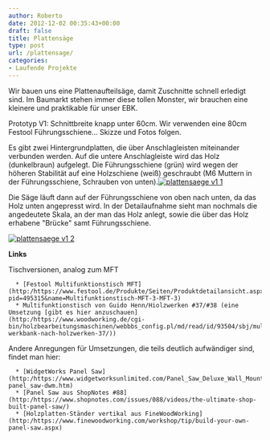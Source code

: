 ```yaml
---
author: Roberto
date: 2012-12-02 00:35:43+00:00
draft: false
title: Plattensäge
type: post
url: /plattensage/
categories:
- Laufende Projekte
---
```


Wir bauen uns eine Plattenaufteilsäge, damit Zuschnitte schnell erledigt sind.
Im Baumarkt stehen immer diese tollen Monster, wir brauchen eine kleinere und praktikable für unser EBK.

Prototyp V1: Schnittbreite knapp unter 60cm. Wir verwenden eine 80cm Festool Führungsschiene... Skizze und Fotos folgen.

Es gibt zwei Hintergrundplatten, die über Anschlagleisten miteinander verbunden werden. Auf die untere Anschlagleiste wird das Holz (dunkelbraun) aufgelegt. Die Führungsschiene (grün) wird wegen der höheren Stabilität auf eine Holzschiene (weiß) geschraubt (M6 Muttern in der Führungsschiene, Schrauben von unten).[![plattensaege v1 1](/wp-content/uploads/2013/03/plattensaege-v1-1-300x189.png)
](/wp-content/uploads/2013/03/plattensaege-v1-1.png)

Die Säge läuft dann auf der Führungsschiene von oben nach unten, da das Holz unten angepresst wird. In der Detailaufnahme sieht man nochmals die angedeutete Skala, an der man das Holz anlegt, sowie die über das Holz erhabene "Brücke" samt Führungsschiene.

[![plattensaege v1 2](/wp-content/uploads/2013/03/plattensaege-v1-2-300x189.png)
](/wp-content/uploads/2013/03/plattensaege-v1-2.png)

**Links**

Tischversionen, analog zum MFT



	  * [Festool Multifunktionstisch MFT](http:/https://www.festool.de/Produkte/Seiten/Produktdetailansicht.aspx?pid=495315&name=Multifunktionstisch-MFT-3-MFT-3)
	  * Multifunktionstisch von Guido Henn/Hiolzwerken #37/#38 (eine Umsetzung [gibt es hier anzuschauen](http:/https://www.woodworking.de/cgi-bin/holzbearbeitungsmaschinen/webbbs_config.pl/md/read/id/93504/sbj/multi-werkbank-nach-holzwerken-37/))

Andere Anregungen für Umsetzungen, die teils deutlich aufwändiger sind, findet man hier:

	  * [WidgetWorks Panel Saw](http:/https://www.widgetworksunlimited.com/Panel_Saw_Deluxe_Wall_Mount_Kit_p/ww-panel_saw-dwm.htm)
	  * [Panel Saw aus ShopNotes #88](http:/https://www.shopnotes.com/issues/088/videos/the-ultimate-shop-built-panel-saw/)
	  * [Holzplatten-Ständer vertikal aus FineWoodWorking](http:/https://www.finewoodworking.com/workshop/tip/build-your-own-panel-saw.aspx)

